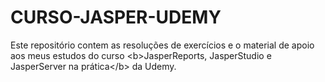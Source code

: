 # CURSO-JASPER-UDEMY
Este repositório contem as resoluções de exercícios e o material de apoio aos meus estudos do curso &lt;b>JasperReports, JasperStudio e JasperServer na prática&lt;/b> da Udemy.
